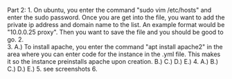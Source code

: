 Part 2:
    1.  On ubuntu, you enter the command "sudo vim /etc/hosts" and enter the sudo password. Once you are get 
        into the file, you want to add the private ip address and domain name to the list. An example format would be "10.0.0.25 proxy". Then you want to save the file and you should be good to go.
    2.  
    3.  A.) To install apache, you enter the command "apt install apache2" in the area where you can enter
            code for  the instance in the .yml file. This makes it so the instance preinstalls apache upon creation.
        B.) 
        C.)
        D.)
        E.)
    4.  A.)
        B.)
        C.)
        D.)
        E.)
    5.  see screenshots
    6.  